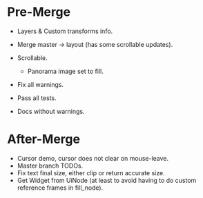 # Pre-Merge

* Layers & Custom transforms info.

* Merge master -> layout (has some scrollable updates).
* Scrollable.
    - Panorama image set to fill.

* Fix all warnings.
* Pass all tests.
* Docs without warnings.

# After-Merge

* Cursor demo, cursor does not clear on mouse-leave.
* Master branch TODOs.
* Fix text final size, either clip or return accurate size.
* Get Widget from UiNode (at least to avoid having to do custom reference frames in fill_node).